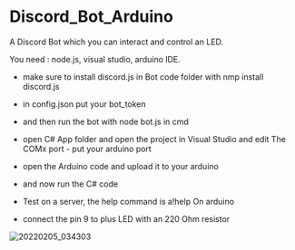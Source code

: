# Discord_Bot_Arduino
A Discord Bot which you can interact and control an LED.

You need : node.js, visual studio, arduino IDE.

- make sure to install discord.js in Bot code folder with nmp install discord.js
- in config.json put your bot_token
- and then run the bot with node bot.js in cmd

- open C# App folder and open the project in Visual Studio and edit The COMx port - put your arduino port

- open the Arduino code and upload it to your arduino

- and now run the C# code

- Test on a server, the help command is a!help
On arduino
- connect the pin 9 to plus LED with an 220 Ohm resistor

![20220205_034303](https://user-images.githubusercontent.com/86518933/152624046-0e9c083f-0a5e-46a2-90a2-a487bf54acff.jpg)
